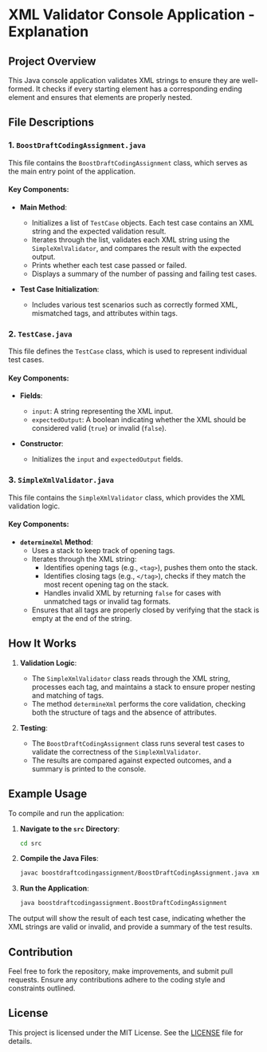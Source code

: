 # XML Validator Console Application - Explanation

## Project Overview

This Java console application validates XML strings to ensure they are well-formed. It checks if every starting element has a corresponding ending element and ensures that elements are properly nested.

## File Descriptions

### 1. `BoostDraftCodingAssignment.java`

This file contains the `BoostDraftCodingAssignment` class, which serves as the main entry point of the application.

#### Key Components:

- **Main Method**: 
  - Initializes a list of `TestCase` objects. Each test case contains an XML string and the expected validation result.
  - Iterates through the list, validates each XML string using the `SimpleXmlValidator`, and compares the result with the expected output.
  - Prints whether each test case passed or failed.
  - Displays a summary of the number of passing and failing test cases.

- **Test Case Initialization**:
  - Includes various test scenarios such as correctly formed XML, mismatched tags, and attributes within tags.

### 2. `TestCase.java`

This file defines the `TestCase` class, which is used to represent individual test cases.

#### Key Components:

- **Fields**:
  - `input`: A string representing the XML input.
  - `expectedOutput`: A boolean indicating whether the XML should be considered valid (`true`) or invalid (`false`).

- **Constructor**:
  - Initializes the `input` and `expectedOutput` fields.

### 3. `SimpleXmlValidator.java`

This file contains the `SimpleXmlValidator` class, which provides the XML validation logic.

#### Key Components:

- **`determineXml` Method**:
  - Uses a stack to keep track of opening tags.
  - Iterates through the XML string:
    - Identifies opening tags (e.g., `<tag>`), pushes them onto the stack.
    - Identifies closing tags (e.g., `</tag>`), checks if they match the most recent opening tag on the stack.
    - Handles invalid XML by returning `false` for cases with unmatched tags or invalid tag formats.
  - Ensures that all tags are properly closed by verifying that the stack is empty at the end of the string.

## How It Works

1. **Validation Logic**:
   - The `SimpleXmlValidator` class reads through the XML string, processes each tag, and maintains a stack to ensure proper nesting and matching of tags.
   - The method `determineXml` performs the core validation, checking both the structure of tags and the absence of attributes.

2. **Testing**:
   - The `BoostDraftCodingAssignment` class runs several test cases to validate the correctness of the `SimpleXmlValidator`.
   - The results are compared against expected outcomes, and a summary is printed to the console.

## Example Usage

To compile and run the application:

1. **Navigate to the `src` Directory**:

   ```bash
   cd src
   ```

2. **Compile the Java Files**:

   ```bash
   javac boostdraftcodingassignment/BoostDraftCodingAssignment.java xmlvalidatorlibrary/SimpleXmlValidator.java boostdraftcodingassignment/TestCase.java
   ```

3. **Run the Application**:

   ```bash
   java boostdraftcodingassignment.BoostDraftCodingAssignment
   ```

The output will show the result of each test case, indicating whether the XML strings are valid or invalid, and provide a summary of the test results.

## Contribution

Feel free to fork the repository, make improvements, and submit pull requests. Ensure any contributions adhere to the coding style and constraints outlined.

## License

This project is licensed under the MIT License. See the [LICENSE](LICENSE) file for details.
